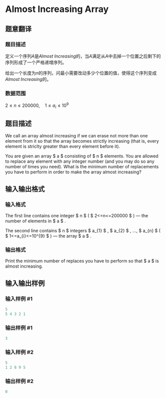 # Almost Increasing Array

## 题意翻译

### 题目描述

定义一个序列$A$是$Almost\;Increasing$的，当$A$满足从$A$中去掉一个位置之后剩下的序列形成了一个严格递增序列。

给出一个长度为$n$的序列，问最小需要改动多少个位置的值，使得这个序列变成$Almost\;Increasing$的。

### 数据范围

$2\le n\le 200000,\quad 1\le a_i \le 10^9$

## 题目描述

We call an array almost increasing if we can erase not more than one element from it so that the array becomes strictly increasing (that is, every element is striclty greater than every element before it).

You are given an array $ a $ consisting of $ n $ elements. You are allowed to replace any element with any integer number (and you may do so any number of times you need). What is the minimum number of replacements you have to perform in order to make the array almost increasing?

## 输入输出格式

### 输入格式

The first line contains one integer $ n $ ( $ 2<=n<=200000 $ ) — the number of elements in $ a $ .

The second line contains $ n $ integers $ a_{1} $ , $ a_{2} $ , ..., $ a_{n} $ ( $ 1<=a_{i}<=10^{9} $ ) — the array $ a $ .

### 输出格式

Print the minimum number of replaces you have to perform so that $ a $ is almost increasing.

## 输入输出样例

### 输入样例 #1

```cpp
5
5 4 3 2 1

```
### 输出样例 #1

```cpp
3

```
### 输入样例 #2

```cpp
5
1 2 8 9 5

```
### 输出样例 #2

```cpp
0

```
